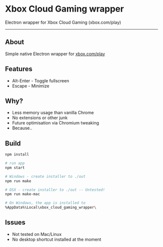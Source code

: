 # Xbox Cloud Gaming wrapper
Electron wrapper for Xbox Cloud Gaming (xbox.com/play)

----

## About

Simple native Electron wrapper for [xbox.com/play](xbox.com/play)

## Features

* Alt-Enter - Toggle fullscreen
* Escape - Minimize

## Why?

* Less memory usage than vanilla Chrome
* No extensions or other junk
* Future optimisation via Chromium tweaking
* Because..

## Build

```sh
npm install

# run app
npm start

# Windows - create installer to ./out
npm run make

# OSX - create installer to ./out -- Untested!
npm run make-mac

# On Windows, the app is installed to
%AppData%\Local\xbox_cloud_gaming_wrapper\
```

## Issues

* Not tested on Mac/Linux
* No desktop shortcut installed at the moment
